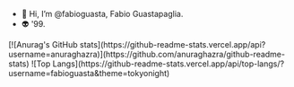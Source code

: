 - 👋 Hi, I’m @fabioguasta, Fabio Guastapaglia. 
- 👽 '99.

<span align="center">
[![Anurag's GitHub stats](https://github-readme-stats.vercel.app/api?username=anuraghazra)](https://github.com/anuraghazra/github-readme-stats)
</span>
<span align="center">
 ![Top Langs](https://github-readme-stats.vercel.app/api/top-langs/?username=fabioguasta&theme=tokyonight) </span>


